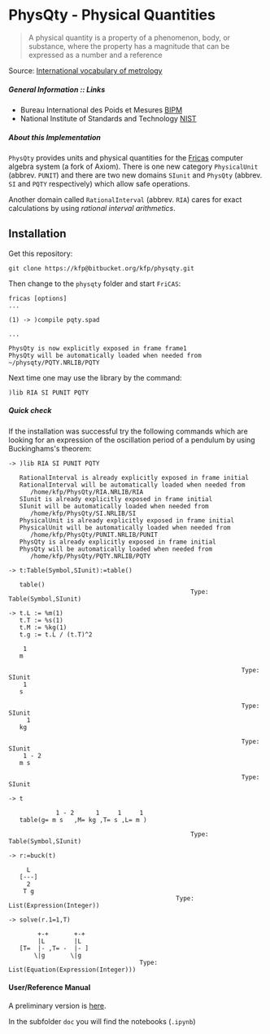 
# PhysQty - Physical Quantities

>A physical quantity is a property of a phenomenon, body, or substance,
>where the property has a magnitude that can be expressed as a number and a reference

Source: [International vocabulary of metrology](http://www.bipm.org/utils/common/documents/jcgm/JCGM_200_2012.pdf)

##### General Information :: Links
* Bureau International des Poids et Mesures [BIPM](http://www.bipm.org)
* National Institute of Standards and Technology [NIST](http://www.nist.gov/)


##### About this Implementation
`PhysQty` provides units and physical quantities for the [Fricas](http://fricas.sourceforge.net/) computer algebra system (a fork of Axiom). There is one new category `PhysicalUnit` (abbrev. `PUNIT`) and there are two new domains `SIunit` and `PhysQty` (abbrev. `SI` and `PQTY` respectively) which allow safe operations.

Another domain called `RationalInterval` (abbrev. `RIA`) cares for exact calculations by using *rational interval arithmetics*. 

## Installation

Get this repository:

    git clone https://kfp@bitbucket.org/kfp/physqty.git
    
Then change to the `physqty` folder and start `FriCAS`:

    fricas [options]
    ...
    
    (1) -> )compile pqty.spad
    
    ...
    
    PhysQty is now explicitly exposed in frame frame1
    PhysQty will be automatically loaded when needed from
    ~/physqty/PQTY.NRLIB/PQTY
    
Next time one may use the library by the command:

    )lib RIA SI PUNIT PQTY
    
   

##### Quick check
If the installation was successful try the following commands which are looking for an expression of the oscillation period of a pendulum by using Buckinghams's theorem:




`-> )lib RIA SI PUNIT PQTY`

       RationalInterval is already explicitly exposed in frame initial 
       RationalInterval will be automatically loaded when needed from 
          /home/kfp/PhysQty/RIA.NRLIB/RIA
       SIunit is already explicitly exposed in frame initial 
       SIunit will be automatically loaded when needed from 
          /home/kfp/PhysQty/SI.NRLIB/SI
       PhysicalUnit is already explicitly exposed in frame initial 
       PhysicalUnit will be automatically loaded when needed from 
          /home/kfp/PhysQty/PUNIT.NRLIB/PUNIT
       PhysQty is already explicitly exposed in frame initial 
       PhysQty will be automatically loaded when needed from 
          /home/kfp/PhysQty/PQTY.NRLIB/PQTY
    



`-> t:Table(Symbol,SIunit):=table()`




       table()
                                                      Type: Table(Symbol,SIunit)





```SPAd
-> t.L := %m(1)
   t.T := %s(1)
   t.M := %kg(1)
   t.g := t.L / (t.T)^2
```



        1
       m
    
                                                                    Type: SIunit
        1
       s
    
                                                                    Type: SIunit
         1
       kg
    
                                                                    Type: SIunit
        1 - 2
       m s
    
                                                                    Type: SIunit






`-> t`




                 1 - 2      1     1     1
       table(g= m s   ,M= kg ,T= s ,L= m )
    
                                                      Type: Table(Symbol,SIunit)






`-> r:=buck(t)` 





         L
       [---]
         2
        T g
                                                  Type: List(Expression(Integer))





`-> solve(r.1=1,T)`




            +-+       +-+
            |L        |L
       [T=  |- ,T= -  |- ]
           \|g       \|g
                                        Type: List(Equation(Expression(Integer)))




#### User/Reference Manual

A preliminary version is [here](http://kfp.bitbucket.org/pqty/PQTY.html).

In the subfolder `doc` you will find the notebooks (`.ipynb`)



